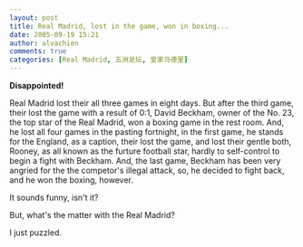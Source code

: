 ```yaml
---
layout: post
title: Real Madrid, lost in the game, won in boxing...
date: 2005-09-19 15:21
author: alvachien
comments: true
categories: [Real Madrid, 五洲足坛, 皇家马德里]
---
```


**Disappointed!**

Real Madrid lost their all three games in eight days. But after the third game, their lost the game with a result of 0:1, David Beckham, owner of the No. 23, the top star of the Real Madrid, won a boxing game in the rest room. And, he lost all four games in the pasting fortnight, in the first game, he stands for the England, as a caption, their lost the game, and lost their gentle both, Rooney, as all known as the furture football star, hardly to self-control to begin a fight with Beckham. And, the last game, Beckham has been very angried for the the competor's illegal  attack, so, he decided to fight back, and he won the boxing, however.

It sounds funny, isn't it?

But, what's the matter with the Real Madrid?

I just puzzled.
